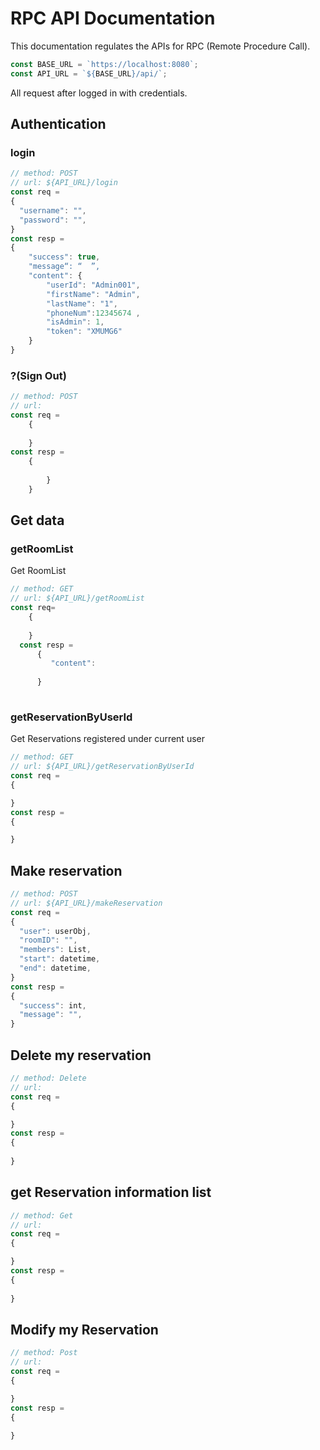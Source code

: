 # RPC API Documentation

This documentation regulates the APIs for RPC (Remote Procedure Call).

```javascript
const BASE_URL = `https://localhost:8080`;
const API_URL = `${BASE_URL}/api/`;
```

All request after logged in with credentials.

## Authentication

### login

```javascript
// method: POST
// url: ${API_URL}/login
const req = 
{
  "username": "",
  "password": "",
}
const resp = 
{
    "success": true,
    "message“: “  ”,
    "content": {
        "userId": "Admin001",
        "firstName": "Admin",
        "lastName": "1",
        "phoneNum":12345674 ,
        "isAdmin": 1,
        "token": "XMUMG6"
    }
}
```
### ?(Sign Out)
```javascript
// method: POST
// url: 
const req =
    {
      
    }
const resp =
    {
        
        }
    }
```

## Get data

### getRoomList

Get RoomList

```javascript
// method: GET
// url: ${API_URL}/getRoomList
const req=
    {
        
    }
  const resp =
      {
         "content": 
          
      }    
    


```

### getReservationByUserId

Get Reservations registered under current user

```javascript
// method: GET
// url: ${API_URL}/getReservationByUserId
const req = 
{

}
const resp =
{

}
```



## Make reservation

```javascript
// method: POST
// url: ${API_URL}/makeReservation
const req = 
{
  "user": userObj,
  "roomID": "",
  "members": List,
  "start": datetime,
  "end": datetime,
}
const resp =
{
  "success": int,
  "message": "",
}
```
## Delete my reservation
```javascript
// method: Delete
// url: 
const req = 
{

}
const resp =
{
  
}
```
## get Reservation information list
```javascript
// method: Get
// url:
const req = 
{

}
const resp =
{
  
}
```
## Modify my Reservation
```javascript
// method: Post
// url:
const req = 
{

}
const resp =
{
  
}
```



